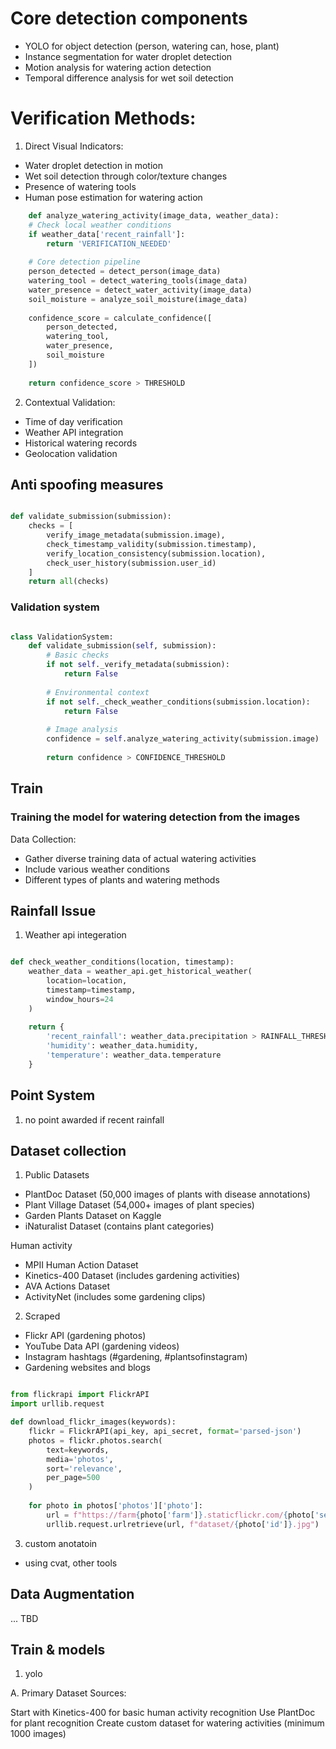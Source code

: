 

# Core detection components
- YOLO for object detection (person, watering can, hose, plant)
- Instance segmentation for water droplet detection
- Motion analysis for watering action detection
- Temporal difference analysis for wet soil detection

# Verification Methods:

1. Direct Visual Indicators:

- Water droplet detection in motion
- Wet soil detection through color/texture changes
- Presence of watering tools
- Human pose estimation for watering action

```python
    def analyze_watering_activity(image_data, weather_data):
    # Check local weather conditions
    if weather_data['recent_rainfall']:
        return 'VERIFICATION_NEEDED'
        
    # Core detection pipeline
    person_detected = detect_person(image_data)
    watering_tool = detect_watering_tools(image_data)
    water_presence = detect_water_activity(image_data)
    soil_moisture = analyze_soil_moisture(image_data)
    
    confidence_score = calculate_confidence([
        person_detected,
        watering_tool,
        water_presence,
        soil_moisture
    ])
    
    return confidence_score > THRESHOLD

```

2. Contextual Validation:

- Time of day verification
- Weather API integration
- Historical watering records
- Geolocation validation

## Anti spoofing measures
```python

def validate_submission(submission):
    checks = [
        verify_image_metadata(submission.image),
        check_timestamp_validity(submission.timestamp),
        verify_location_consistency(submission.location),
        check_user_history(submission.user_id)
    ]
    return all(checks)

```
### Validation system

```python

class ValidationSystem:
    def validate_submission(self, submission):
        # Basic checks
        if not self._verify_metadata(submission):
            return False
            
        # Environmental context
        if not self._check_weather_conditions(submission.location):
            return False
            
        # Image analysis
        confidence = self.analyze_watering_activity(submission.image)
        
        return confidence > CONFIDENCE_THRESHOLD


```

## Train 

### Training the model for watering detection from the images

Data Collection:

- Gather diverse training data of actual watering activities
- Include various weather conditions
- Different types of plants and watering methods

## Rainfall Issue

1. Weather api integeration

```python

def check_weather_conditions(location, timestamp):
    weather_data = weather_api.get_historical_weather(
        location=location,
        timestamp=timestamp,
        window_hours=24
    )
    
    return {
        'recent_rainfall': weather_data.precipitation > RAINFALL_THRESHOLD,
        'humidity': weather_data.humidity,
        'temperature': weather_data.temperature
    }

```

## Point System

1. no point awarded if recent rainfall

## Dataset collection

1. Public Datasets


- PlantDoc Dataset (50,000 images of plants with disease annotations)
- Plant Village Dataset (54,000+ images of plant species)
- Garden Plants Dataset on Kaggle
- iNaturalist Dataset (contains plant categories)

Human activity 

- MPII Human Action Dataset
- Kinetics-400 Dataset (includes gardening activities)
- AVA Actions Dataset
- ActivityNet (includes some gardening clips)


2. Scraped

- Flickr API (gardening photos)
- YouTube Data API (gardening videos)
- Instagram hashtags (#gardening, #plantsofinstagram)
- Gardening websites and blogs

```python

from flickrapi import FlickrAPI
import urllib.request

def download_flickr_images(keywords):
    flickr = FlickrAPI(api_key, api_secret, format='parsed-json')
    photos = flickr.photos.search(
        text=keywords,
        media='photos',
        sort='relevance',
        per_page=500
    )
    
    for photo in photos['photos']['photo']:
        url = f"https://farm{photo['farm']}.staticflickr.com/{photo['server']}/{photo['id']}_{photo['secret']}.jpg"
        urllib.request.urlretrieve(url, f"dataset/{photo['id']}.jpg")

```

3. custom anotatoin

- using cvat, other tools


## Data Augmentation 

... TBD


## Train & models

1. yolo

A. Primary Dataset Sources:

Start with Kinetics-400 for basic human activity recognition
Use PlantDoc for plant recognition
Create custom dataset for watering activities (minimum 1000 images)